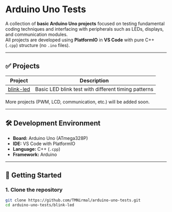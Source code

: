 # Arduino Uno Tests

A collection of **basic Arduino Uno projects** focused on testing fundamental coding techniques and interfacing with peripherals such as LEDs, displays, and communication modules.  
All projects are developed using **PlatformIO** in **VS Code** with pure C++ (`.cpp`) structure (no `.ino` files).

---

## ✅ Projects

| Project                 | Description                                         |
| ----------------------- | --------------------------------------------------- |
| [blink-led](blink-led/) | Basic LED blink test with different timing patterns |

More projects (PWM, LCD, communication, etc.) will be added soon.

---

## 🛠️ Development Environment

- **Board:** Arduino Uno (ATmega328P)
- **IDE:** VS Code with PlatformIO
- **Language:** C++ (`.cpp`)
- **Framework:** Arduino

---

## 🚀 Getting Started

### 1. Clone the repository

```bash
git clone https://github.com/TMNirmal/arduino-uno-tests.git
cd arduino-uno-tests/blink-led
```
